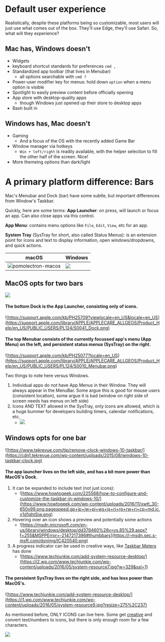 # Default user experience
Realistically, despite these platforms being so customizable, most users will just use what comes out of the box. They'll use Edge, they'll use Safari. So, what will they experience?

## Mac has, Windows doesn't
- Widgets
- keyboard shortcut standards for preferences `cmd ,`
- Standardized app toolbar (that lives in Menubar)
    - all options searchable with `cmd ?`
- Power-user modifier key for menus: hold down `option` when a menu option is visible
- Spotlight to easily preview content before officially opening
- App store with desktop-quality apps
    - though Windows just opened up their store to desktop apps
- Bash built in

## Windows has, Mac doesn't
- Gaming
    - And a focus of the OS with the recently added Game Bar
- Window manager via hotkeys
    - `Win + left/right` is readily available, with the helper selection to fill the other half of the screen. Nice!
- More themeing options than dark/light

# A primary platform difference: Bars
Mac's Menubar and Dock (bar) have some subtle, but important differences from Window's Taskbar.

Quickly, here are some terms:
**App Launcher**: on press, will launch or focus an app. Can also close apps via this control.

**App Menu**: contains menu options like `File`, `Edit`, `View`, etc for an app.

**System Tray** (SysTray for short, also called Status Menus): is an extension point for icons and text to display information, open windows/dropdowns, and quick actions.

|  macOS            |  Windows |
|---------------------|----------------------|
|![pomolectron-macos](https://cloud.githubusercontent.com/assets/3647841/24491376/9250a1de-1544-11e7-86ef-82b77c006daa.png) | ![](https://raw.githubusercontent.com/amitmerchant1990/pomolectron/master/res/pomodoro.PNG) |



## MacOS opts for two bars

![](https://developer.apple.com/macos/images/macos-hero-large.png)

#### The bottom Dock is the App Launcher, consisting only of icons.

![https://support.apple.com/kb/PH25709?viewlocale=en_US&locale=en_US](https://support.apple.com/library/APPLE/APPLECARE_ALLGEOS/Product_Help/en_US/PUBLIC_USERS/PL124/S0041_Dock.png)

#### The top Menubar consists of the currently focussed app's menu (App Menu) on the left, and persistent status menus (SysTray) on the right.

![https://support.apple.com/kb/PH25077?locale=en_US](https://support.apple.com/library/APPLE/APPLECARE_ALLGEOS/Product_Help/en_US/PUBLIC_USERS/PL124/S0010_Menubar.png)

Two things to note here versus Windows.
1. Individual apps do not have App Menus in their Window. They will always appear in the MenuBar. Some argue this is good for mouse users (consistent location), some argue it is bad (window on right side of screen needs has menus on left side)
2. Icons AND TEXT allowed in the SysTray, only icons are allowed, which is a huge bummer for developers building timers, calendar notifications, etc.
    - ![](http://is3.mzstatic.com/image/thumb/Purple7/v4/f3/74/c0/f374c029-5ac9-0abe-7e57-71e9aa1f811f/source/800x500bb.jpg)


## Windows opts for one bar

![https://www.tekrevue.com/tip/remove-clock-windows-10-taskbar/](https://cdn1.tekrevue.com/wp-content/uploads/2015/08/windows-10-taskbar-clock.jpg)

#### The app launcher lives on the left side, and has a bit more power than MacOS's Dock.
1. It can be expanded to include text (not just icons):
    - ![https://www.howtogeek.com/225568/how-to-configure-and-customize-the-taskbar-in-windows-10/](https://www.howtogeek.com/wp-content/uploads/2016/11/xwtt_30-650x99.png.pagespeed.gp+jp+jw+pj+ws+js+rj+rp+rw+ri+cp+md.ic.y1d1qhtSiw.png)
2. Hovering over an icon shows a preview and potentially some actions
    - ![https://msdn.microsoft.com/en-us/library/windows/desktop/dd378460%28v=vs.85%29.aspx?f=255&MSPPError=-2147217396#thumbbars](https://i-msdn.sec.s-msft.com/dynimg/IC420540.png)
3. A progress indicator can be used in creative ways, like [Taskbar Meters](http://taskbarmeters.codeplex.com/) has done
    - ![https://www.techjunkie.com/add-system-resource-desktop/](https://i2.wp.com/www.techjunkie.com/wp-content/uploads/2016/05/system-resource7.jpg?w=329&ssl=1)

#### The persistent SysTray lives on the right side, and has less power than MacOS's.

![https://www.techjunkie.com/add-system-resource-desktop/](https://i1.wp.com/www.techjunkie.com/wp-content/uploads/2016/05/system-resource9.jpg?resize=275%2C237)

As mentioned before, ONLY ICONS can live here. Some get [creative](https://stackoverflow.com/questions/36379547/writing-text-to-the-system-tray-instead-of-an-icon) and convert text/numbers to icons, but there is only enough room for a few characters.

![](https://i.stack.imgur.com/uTjda.png)
